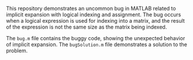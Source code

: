 This repository demonstrates an uncommon bug in MATLAB related to implicit expansion with logical indexing and assignment. The bug occurs when a logical expression is used for indexing into a matrix, and the result of the expression is not the same size as the matrix being indexed.

The `bug.m` file contains the buggy code, showing the unexpected behavior of implicit expansion. The `bugSolution.m` file demonstrates a solution to the problem.